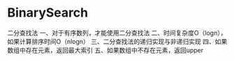 # BinarySearch
二分查找法
一、对于有序数列，才能使用二分查找法
二、时间复杂度O（logn），如果计算排序时间O（nlogn）
三、二分查找法的递归实现与非递归实现
四、如果数组中存在元素，返回最大索引
五、如果数组中不存在元素，返回upper

